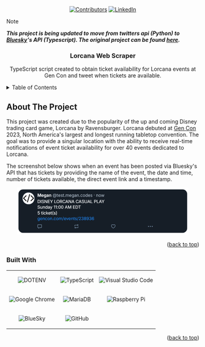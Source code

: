 
<a name="readme-top"></a>
<div align="center">

[![Contributors][contributors-shield]][contributors-url] [![LinkedIn][linkedin-shield]][linkedin-url]

</div>

> [!NOTE]
> ***This project is being updated to move from twitters api (Python) to [Bluesky](https://bsky.app/)'s API (Typescript). The original project can be found [here](https://github.com/mriffey1/lorcana-scraper-2023).***

<h3 align="center">Lorcana Web Scraper</h3>
  <p align="center">
    TypeScript script created to obtain ticket availability for Lorcana events at Gen Con and tweet when tickets are available.
</div>

<details>
  <summary>Table of Contents</summary>
  <ol>
    <li>
      <a href="#about-the-project">About The Project</a>
      <ul>
        <li><a href="#built-with">Built With</a></li>
      </ul>
    </li>
  </ol>
</details>

## About The Project

This project was created due to the popularity of the up and coming Disney trading card game, Lorcana by Ravensburger. Lorcana debuted at [Gen Con](https://www.gencon.com/) 2023, North America's largest and longest running tabletop convention. The goal was to provide a singular location with the ability to receive real-time notifications of event ticket availability for over 40 events dedicated to Lorcana.

The screenshot below shows when an event has been posted via Bluesky's API that has tickets by providing the name of the event, the date and time, number of tickets available, the direct event link and a timestamp.

<div align="center">

<img src="assets/tweet_screenshot.png" alt-text="screen shot of tweet sent out" width="450" alt="screenshot showing tweet example"> 

</div>

<p align="right">
  (<a href="#readme-top">back to top</a>)
</p>

### Built With

<div align="center">
<table>
  <tr>
  <td align="center">

  ![DOTENV](https://img.shields.io/badge/DOTENV-ECD53F?style=for-the-badge&logo=DOTENV&logoColor=black)

  </td>
  <td align="center">

  ![TypeScript](https://img.shields.io/badge/TypeScript-3178C6?style=for-the-badge&logo=TypeScript&logoColor=white)

  </td>
  <td align="center">

  ![Visual Studio Code](https://img.shields.io/badge/Visual%20Studio%20Code-0078d7.svg?style=for-the-badge&logo=visual-studio-code&logoColor=white)

  </td>
  </tr>
  <tr>
  <td align="center">

  ![Google Chrome](https://img.shields.io/badge/Google%20Chrome-4285F4?style=for-the-badge&logo=GoogleChrome&logoColor=white)

  </td>
  <td align="center">

  ![MariaDB](https://img.shields.io/badge/MariaDB-003545?style=for-the-badge&logo=mariadb&logoColor=white)

  </td>
  <td align="center">

  ![Raspberry Pi](https://img.shields.io/badge/-RaspberryPi-C51A4A?style=for-the-badge&logo=Raspberry-Pi)

  </td>
  </tr>
  <tr>
  <td align="center">

  ![BlueSky](https://img.shields.io/badge/BlueSky-0285FF.svg?style=for-the-badge&logo=BlueSky&logoColor=white)

  </td>
  <td align="center">

  ![GitHub](https://img.shields.io/badge/github-%23121011.svg?style=for-the-badge&logo=github&logoColor=white)

  </td>
  <td align="center">
  </td>
  </tr>
 </table>

</div>

<p align="right">(<a href="#readme-top">back to top</a>)</p>

[contributors-shield]: https://img.shields.io/github/contributors/mriffey1/lorcana-scraper.svg?style=for-the-badge
[contributors-url]: https://github.com/mriffey1/lorcana-scraper/graphs/contributors
[linkedin-shield]: https://img.shields.io/badge/-LinkedIn-black.svg?style=for-the-badge&logo=linkedin&colorB=555
[linkedin-url]: https://linkedin.com/in/mriffey
